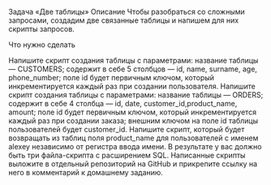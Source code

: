 Задача «Две таблицы»
Описание
Чтобы разобраться со сложными запросами, создадим две связанные таблицы и напишем для них скрипты запросов.

Что нужно сделать

Напишите скрипт создания таблицы с параметрами:
название таблицы — CUSTOMERS;
содержит в себе 5 столбцов — id, name, surname, age, phone_number;
поле id будет первичным ключом, который инкрементируется каждый раз при создании пользователя.
Напишите скрипт создания таблицы с параметрами:
название таблицы — ORDERS;
содержит в себе 4 столбца — id, date, customer_id,product_name, amount;
поле id будет первичным ключом, который инкрементируется каждый раз при создании заказа;
внешним ключом на поле id таблицы пользователей будет customer_id.
Напишите скрипт, который будет возвращать из таблиц поля product_name для пользователей с именем alexey независимо от регистра ввода имени.
В результате у вас должно быть три файла-скрипта с расширением SQL. Написанные скрипты выложите в отдельный репозиторий на GitHub и прикрепите ссылку на него в комментарий к домашнему заданию.